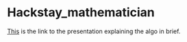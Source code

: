 # Hackstay_mathematician
[This](https://docs.google.com/document/d/1BIPWY_8ywfLv77ehm1xNO67zEazy_aJZG-uvR_eJi44/edit?usp=sharing) is the link to the 
presentation explaining the algo in brief.
